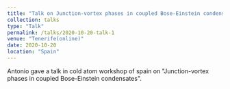 ```yaml
---
title: "Talk on Junction-vortex phases in coupled Bose-Einstein condensates"
collection: talks
type: "Talk"
permalink: /talks/2020-10-20-talk-1
venue: "Tenerife(online)"
date: 2020-10-20
location: "Spain"
---
```


Antonio gave a talk in cold atom workshop of spain on "Junction-vortex phases in coupled Bose-Einstein condensates".
